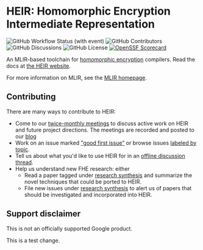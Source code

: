 # HEIR: Homomorphic Encryption Intermediate Representation

![GitHub Workflow Status (with event)](https://img.shields.io/github/actions/workflow/status/google/heir/build_and_test.yml)
![GitHub Contributors](https://img.shields.io/github/contributors/google/heir)
![GitHub Discussions](https://img.shields.io/github/discussions/google/heir)
![GitHub License](https://img.shields.io/github/license/google/heir)
[![OpenSSF Scorecard](https://api.securityscorecards.dev/projects/github.com/google/heir/badge)](https://securityscorecards.dev/viewer/?uri=github.com/google/heir)

An MLIR-based toolchain for
[homomorphic encryption](https://en.wikipedia.org/wiki/Homomorphic_encryption)
compilers. Read the docs at [the HEIR website](https://heir.dev).

For more information on MLIR, see the [MLIR homepage](https://mlir.llvm.org/).

## Contributing

There are many ways to contribute to HEIR:

-   Come to our [twice-monthly meetings](https://heir.dev/community/) to discuss
    active work on HEIR and future project directions. The meetings are recorded
    and posted to our [blog](https://heir.dev/blog/)
-   Work on an issue marked
    ["good first issue"](https://github.com/google/heir/issues?q=is%3Aopen+is%3Aissue+label%3A%22good+first+issue%22)
    or browse issues [labeled by topic](https://github.com/google/heir/labels).
-   Tell us about what you'd like to use HEIR for in an
    [offline discussion thread](https://github.com/google/heir/discussions).
-   Help us understand new FHE research: either
    -   Read a paper tagged under
        [research synthesis](https://github.com/google/heir/labels/research%20synthesis)
        and summarize the novel techniques that could be ported to HEIR.
    -   File new issues under
        [research synthesis](https://github.com/google/heir/labels/research%20synthesis)
        to alert us of papers that should be investigated and incorporated into
        HEIR.

## Support disclaimer

This is not an officially supported Google product.

This is a test change.
